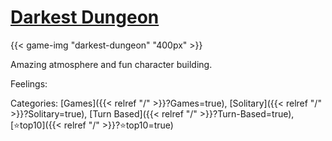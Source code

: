 # [Darkest Dungeon](https://en.wikipedia.org/wiki/Darkest_Dungeon)

{{< game-img "darkest-dungeon" "400px" >}}

Amazing atmosphere and fun character building.

Feelings:

Categories:
[Games]({{< relref "/" >}}?Games=true),
[Solitary]({{< relref "/" >}}?Solitary=true),
[Turn Based]({{< relref "/" >}}?Turn-Based=true),
[⭐top10]({{< relref "/" >}}?⭐top10=true)